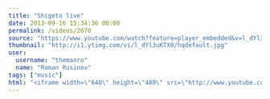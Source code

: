```yaml
---
title: "Shigeto live"
date: 2013-09-16 15:34:36 00:00
permalink: /videos/2070
source: "https://www.youtube.com/watch?feature=player_embedded&v=l_dYl3uKTX0"
thumbnail: "http://i1.ytimg.com/vi/l_dYl3uKTX0/hqdefault.jpg"
user:
  username: "themanro"
  name: "Roman Rusinov"
tags: ["music"]
html: "<iframe width=\"640\" height=\"480\" src=\"http://www.youtube.com/embed/l_dYl3uKTX0?wmode=transparent&feature=oembed\" frameborder=\"0\" allowfullscreen></iframe>"
---
```


